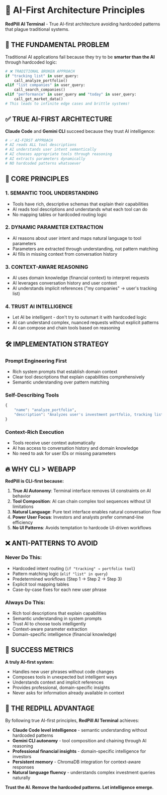 # 🧠 AI-First Architecture Principles

**RedPill AI Terminal** - True AI-first architecture avoiding hardcoded patterns that plague traditional systems.

## 🚨 **THE FUNDAMENTAL PROBLEM**

Traditional AI applications fail because they try to be **smarter than the AI** through hardcoded logic:

```python
# ❌ TRADITIONAL BROKEN APPROACH
if "tracking list" in user_query:
    call_analyze_portfolio()
elif "list companies" in user_query:
    call_search_companies()  
elif "performance" in user_query and "today" in user_query:
    call_get_market_data()
# This leads to infinite edge cases and brittle systems!
```

## ✅ **TRUE AI-FIRST ARCHITECTURE**

**Claude Code** and **Gemini CLI** succeed because they trust AI intelligence:

```python
# ✅ AI-FIRST APPROACH
# AI reads ALL tool descriptions
# AI understands user intent semantically  
# AI chooses appropriate tools through reasoning
# AI extracts parameters dynamically
# NO hardcoded patterns whatsoever
```

## 🎯 **CORE PRINCIPLES**

### 1. **SEMANTIC TOOL UNDERSTANDING**
- Tools have rich, descriptive schemas that explain their capabilities
- AI reads tool descriptions and understands what each tool can do
- No mapping tables or hardcoded routing logic

### 2. **DYNAMIC PARAMETER EXTRACTION**
- AI reasons about user intent and maps natural language to tool parameters
- Parameters are extracted through understanding, not pattern matching
- AI fills in missing context from conversation history

### 3. **CONTEXT-AWARE REASONING**
- AI uses domain knowledge (financial context) to interpret requests
- AI leverages conversation history and user context
- AI understands implicit references ("my companies" → user's tracking list)

### 4. **TRUST AI INTELLIGENCE**
- Let AI be intelligent - don't try to outsmart it with hardcoded logic
- AI can understand complex, nuanced requests without explicit patterns
- AI can compose and chain tools based on reasoning

## 🛠 **IMPLEMENTATION STRATEGY**

### **Prompt Engineering First**
- Rich system prompts that establish domain context
- Clear tool descriptions that explain capabilities comprehensively  
- Semantic understanding over pattern matching

### **Self-Describing Tools**
```python
{
    "name": "analyze_portfolio",
    "description": "Analyzes user's investment portfolio, tracking list, watchlist, or any collection of companies they're monitoring. Returns performance rankings, holdings analysis, and investment insights. Works with user's personal data from ChromaDB memory or backend database. Handles queries about 'my companies', 'tracking list', 'portfolio performance', etc."
}
```

### **Context-Rich Execution**
- Tools receive user context automatically
- AI has access to conversation history and domain knowledge
- No need to ask for user IDs or missing parameters

## 🔥 **WHY CLI > WEBAPP**

**RedPill is CLI-first because:**

1. **True AI Autonomy**: Terminal interface removes UI constraints on AI behavior
2. **Tool Composition**: AI can chain complex tool sequences without UI limitations  
3. **Natural Language**: Pure text interface enables natural conversation flow
4. **Power User Focus**: Investors and analysts prefer command-line efficiency
5. **No UI Patterns**: Avoids temptation to hardcode UI-driven workflows

## ❌ **ANTI-PATTERNS TO AVOID**

### **Never Do This:**
- Hardcoded intent routing (`if "tracking" → portfolio tool`)
- Pattern matching logic (`elif "list" in query`)
- Predetermined workflows (Step 1 → Step 2 → Step 3)
- Explicit tool mapping tables
- Case-by-case fixes for each new user phrase

### **Always Do This:**
- Rich tool descriptions that explain capabilities
- Semantic understanding in system prompts
- Trust AI to choose tools intelligently  
- Context-aware parameter extraction
- Domain-specific intelligence (financial knowledge)

## 🎯 **SUCCESS METRICS**

**A truly AI-first system:**
- Handles new user phrases without code changes
- Composes tools in unexpected but intelligent ways
- Understands context and implicit references
- Provides professional, domain-specific insights
- Never asks for information already available in context

## 📐 **THE REDPILL ADVANTAGE**

By following true AI-first principles, **RedPill AI Terminal** achieves:

- **Claude Code level intelligence** - semantic understanding without hardcoded patterns
- **Gemini CLI autonomy** - tool composition and chaining through AI reasoning  
- **Professional financial insights** - domain-specific intelligence for investors
- **Persistent memory** - ChromaDB integration for context-aware responses
- **Natural language fluency** - understands complex investment queries naturally

**Trust the AI. Remove the hardcoded patterns. Let intelligence emerge.**